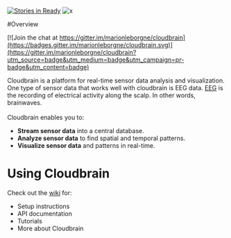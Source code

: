 [![Stories in Ready](https://badge.waffle.io/marionleborgne/cloudbrain.png?label=ready&title=Ready)](https://waffle.io/marionleborgne/cloudbrain)
![x](https://raw.githubusercontent.com/marionleborgne/cloudbrain/master/docs/images/cb-logo-low-res.png)

#Overview

[![Join the chat at https://gitter.im/marionleborgne/cloudbrain](https://badges.gitter.im/marionleborgne/cloudbrain.svg)](https://gitter.im/marionleborgne/cloudbrain?utm_source=badge&utm_medium=badge&utm_campaign=pr-badge&utm_content=badge)

Cloudbrain is a platform for real-time sensor data analysis and visualization. 
<br>
One type of sensor data that works well with cloudbrain is EEG data. [EEG](http://en.wikipedia.org/wiki/Electroencephalography) is the recording of electrical activity along the scalp. In other words, brainwaves.
<br>
<br>
Cloudbrain enables you to:
- **Stream sensor data** into a central database.
- **Analyze sensor data** to find spatial and temporal patterns.
- **Visualize sensor data** and patterns in real-time.

# Using Cloudbrain
Check out the [wiki](https://github.com/marionleborgne/cloudbrain/wiki) for:
* Setup instructions
* API documentation
* Tutorials
* More about Cloudbrain
